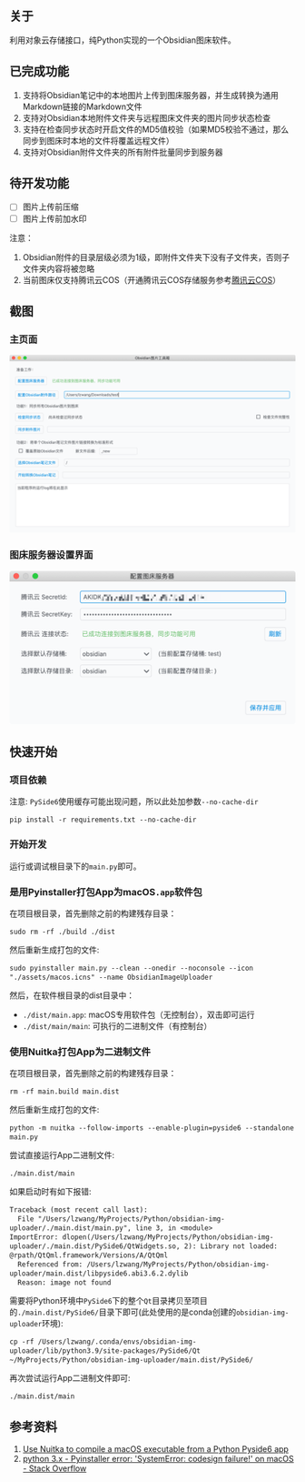 ## 关于

利用对象云存储接口，纯Python实现的一个Obsidian图床软件。

## 已完成功能
1. 支持将Obsidian笔记中的本地图片上传到图床服务器，并生成转换为通用Markdown链接的Markdown文件
2. 支持对Obsidian本地附件文件夹与远程图床文件夹的图片同步状态检查
3. 支持在检查同步状态时开启文件的MD5值校验（如果MD5校验不通过，那么同步到图床时本地的文件将覆盖远程文件）
4. 支持对Obsidian附件文件夹的所有附件批量同步到服务器

## 待开发功能
- [ ] 图片上传前压缩
- [ ] 图片上传前加水印

注意：
1. Obsidian附件的目录层级必须为1级，即附件文件夹下没有子文件夹，否则子文件夹内容将被忽略
2. 当前图床仅支持腾讯云COS（开通腾讯云COS存储服务参考[腾讯云COS](https://console.cloud.tencent.com/cos5)）

## 截图

### 主页面

![main-page](./doc/img/main-page.png)

### 图床服务器设置界面

![setting-page](./doc/img/setting-page.png)


## 快速开始

### 项目依赖

注意: `PySide6`使用缓存可能出现问题，所以此处加参数`--no-cache-dir`
```shell
pip install -r requirements.txt --no-cache-dir
```

### 开始开发

运行或调试根目录下的`main.py`即可。


### 是用Pyinstaller打包App为macOS`.app`软件包

在项目根目录，首先删除之前的构建残存目录：
```shell
sudo rm -rf ./build ./dist 
```

然后重新生成打包的文件:
```shell
sudo pyinstaller main.py --clean --onedir --noconsole --icon "./assets/macos.icns" --name ObsidianImageUploader
```

然后，在软件根目录的dist目录中：

- `./dist/main.app`: macOS专用软件包（无控制台），双击即可运行
- `./dist/main/main`: 可执行的二进制文件（有控制台）

### 使用Nuitka打包App为二进制文件

在项目根目录，首先删除之前的构建残存目录：
```shell
rm -rf main.build main.dist 
```

然后重新生成打包的文件:
```shell
python -m nuitka --follow-imports --enable-plugin=pyside6 --standalone main.py
```

尝试直接运行App二进制文件:
```shell
./main.dist/main
```

如果启动时有如下报错:
```shell
Traceback (most recent call last):
  File "/Users/lzwang/MyProjects/Python/obsidian-img-uploader/./main.dist/main.py", line 3, in <module>
ImportError: dlopen(/Users/lzwang/MyProjects/Python/obsidian-img-uploader/./main.dist/PySide6/QtWidgets.so, 2): Library not loaded: @rpath/QtQml.framework/Versions/A/QtQml
  Referenced from: /Users/lzwang/MyProjects/Python/obsidian-img-uploader/main.dist/libpyside6.abi3.6.2.dylib
  Reason: image not found
```

需要将Python环境中`PySide6`下的整个`Qt`目录拷贝至项目的`./main.dist/PySide6/`目录下即可(此处使用的是conda创建的`obsidian-img-uploader`环境):

```shell
cp -rf /Users/lzwang/.conda/envs/obsidian-img-uploader/lib/python3.9/site-packages/PySide6/Qt ~/MyProjects/Python/obsidian-img-uploader/main.dist/PySide6/
```

再次尝试运行App二进制文件即可:
```shell
./main.dist/main
```

## 参考资料

1. [Use Nuitka to compile a macOS executable from a Python Pyside6 app](https://www.loekvandenouweland.com/content/pyside6-nuitka-python.html)
2. [python 3.x - Pyinstaller error: 'SystemError: codesign failure!' on macOS - Stack Overflow](https://stackoverflow.com/questions/68884906/pyinstaller-error-systemerror-codesign-failure-on-macos)
